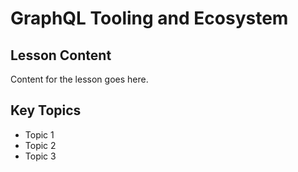 # GraphQL Tooling and Ecosystem

## Lesson Content
Content for the lesson goes here.

## Key Topics
- Topic 1
- Topic 2
- Topic 3
